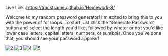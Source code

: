Live Link :https://trackframe.github.io/Homework-3/

Welcome to my random password generator! I'm exited to bring this to you with the power of for loops. To start just click the "Generate Password" button and select the length you'd like, followed by wheter or not you'd like lower case letters, capital letters, numbers, or sumbols. Once you've done that, you should see your password apprear!

![2](https://user-images.githubusercontent.com/71030453/96049226-f49dc280-0e34-11eb-8ab8-dfbfdcbf878d.PNG)
![3](https://user-images.githubusercontent.com/71030453/96049230-f6678600-0e34-11eb-8283-61b8ea788fb2.PNG)
![4](https://user-images.githubusercontent.com/71030453/96049233-f798b300-0e34-11eb-9525-68221f34780a.PNG)
![5](https://user-images.githubusercontent.com/71030453/96049235-f8c9e000-0e34-11eb-9ee5-5f776790a2a4.PNG)